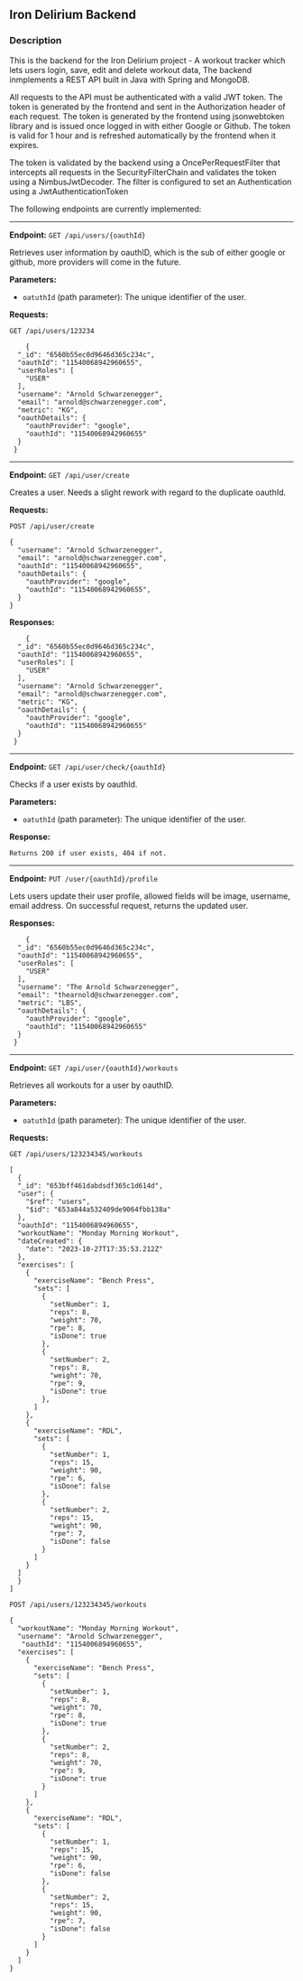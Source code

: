 ## Iron Delirium Backend

### Description
This is the backend for the Iron Delirium project - A workout tracker which lets users login, save, edit and delete 
workout data, The backend inmplements a REST API built in Java with Spring and MongoDB.

All requests to the API must be authenticated with a valid JWT token. The token is generated by the frontend and sent in the
Authorization header of each request. The token is generated by the frontend using jsonwebtoken library and is issued
once logged in with either Google or Github. The token is valid for 1 hour and is refreshed automatically by the frontend
when it expires.

The token is validated by the backend using a OncePerRequestFilter that intercepts all requests in the SecurityFilterChain 
and validates the token using a NimbusJwtDecoder. The filter is configured to set an Authentication using a JwtAuthenticationToken
 

The following endpoints are currently implemented:

-------------

**Endpoint:** `GET /api/users/{oauthId}`

Retrieves user information by oauthID, which is the sub of either google or github, more providers will come in the future.

**Parameters:**

- `oatuthId` (path parameter): The unique identifier of the user.

**Requests:**

```http
GET /api/users/123234

    {
  "_id": "6560b55ec0d9646d365c234c",
  "oauthId": "11540068942960655",
  "userRoles": [
    "USER"
  ],
  "username": "Arnold Schwarzenegger",
  "email": "arnold@schwarzenegger.com",
  "metric": "KG",
  "oauthDetails": {
    "oauthProvider": "google",
    "oauthId": "11540068942960655"
  }
 }
```

-------------

**Endpoint:** `GET /api/user/create`

Creates a user. Needs a slight rework with regard to the duplicate oauthId.

**Requests:**

```http
POST /api/user/create

{
  "username": "Arnold Schwarzenegger",
  "email": "arnold@schwarzenegger.com",
  "oauthId": "11540068942960655",
  "oauthDetails": {
    "oauthProvider": "google",
    "oauthId": "11540068942960655",
  }
}
```

**Responses:**

```http
    {
  "_id": "6560b55ec0d9646d365c234c",
  "oauthId": "11540068942960655",
  "userRoles": [
    "USER"
  ],
  "username": "Arnold Schwarzenegger",
  "email": "arnold@schwarzenegger.com",
  "metric": "KG",
  "oauthDetails": {
    "oauthProvider": "google",
    "oauthId": "11540068942960655"
  }
 }
```

-------------

**Endpoint:** `GET /api/user/check/{oauthId}`

Checks if a user exists by oauthId.

**Parameters:**

- `oatuthId` (path parameter): The unique identifier of the user.

**Response:**

```http
Returns 200 if user exists, 404 if not.
```

-------------

**Endpoint:** `PUT /user/{oauthId}/profile`

Lets users update their user profile, allowed fields will be image, username, email address. On successful request, 
returns the updated user.

**Responses:**

```http
    {
  "_id": "6560b55ec0d9646d365c234c",
  "oauthId": "11540068942960655",
  "userRoles": [
    "USER"
  ],
  "username": "The Arnold Schwarzenegger",
  "email": "thearnold@schwarzenegger.com",
  "metric": "LBS",
  "oauthDetails": {
    "oauthProvider": "google",
    "oauthId": "11540068942960655"
  }
 }
```

-------------

**Endpoint:** `GET /api/user/{oauthId}/workouts`

Retrieves all workouts for a user by oauthID.

**Parameters:**

- `oatuthId` (path parameter): The unique identifier of the user.

**Requests:**

```http
GET /api/users/123234345/workouts

[
  {
  "_id": "653bff461dabdsdf365c1d614d",
  "user": {
    "$ref": "users",
    "$id": "653a844a532409de9064fbb138a"
  },
  "oauthId": "1154006894960655",
  "workoutName": "Monday Morning Workout",
  "dateCreated": {
    "date": "2023-10-27T17:35:53.212Z"
  },
  "exercises": [
    {
      "exerciseName": "Bench Press",
      "sets": [
        {
          "setNumber": 1,
          "reps": 8,
          "weight": 70,
          "rpe": 8,
          "isDone": true
        },
        {
          "setNumber": 2,
          "reps": 8,
          "weight": 70,
          "rpe": 9,
          "isDone": true
        },
      ]
    },
    {
      "exerciseName": "RDL",
      "sets": [
        {
          "setNumber": 1,
          "reps": 15,
          "weight": 90,
          "rpe": 6,
          "isDone": false
        },
        {
          "setNumber": 2,
          "reps": 15,
          "weight": 90,
          "rpe": 7,
          "isDone": false
        }
      ]
    }
  ]
  }
]
```
```http
POST /api/users/123234345/workouts

{
  "workoutName": "Monday Morning Workout",
  "username": "Arnold Schwarzenegger",
   "oauthId": "1154006894960655",
  "exercises": [
    {
      "exerciseName": "Bench Press",
      "sets": [
        {
          "setNumber": 1,
          "reps": 8,
          "weight": 70,
          "rpe": 8,
          "isDone": true
        },
        {
          "setNumber": 2,
          "reps": 8,
          "weight": 70,
          "rpe": 9,
          "isDone": true
        }
      ]
    },
    {
      "exerciseName": "RDL",
      "sets": [
        {
          "setNumber": 1,
          "reps": 15,
          "weight": 90,
          "rpe": 6,
          "isDone": false
        },
        {
          "setNumber": 2,
          "reps": 15,
          "weight": 90,
          "rpe": 7,
          "isDone": false
        }
      ]
    }
  ]
}
```

